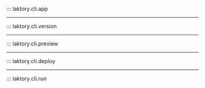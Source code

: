 ::: laktory.cli.app

---

::: laktory.cli.version

---

::: laktory.cli.preview

---

::: laktory.cli.deploy

---

::: laktory.cli.run

